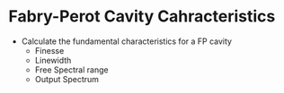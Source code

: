 # Fabry-Perot Cavity Cahracteristics

- Calculate the fundamental characteristics for a FP cavity
    - Finesse
    - Linewidth
    - Free Spectral range
    - Output Spectrum